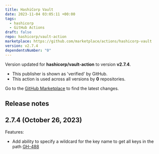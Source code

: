```yaml
---
title: HashiCorp Vault
date: 2023-11-04 03:05:11 +00:00
tags:
  - hashicorp
  - GitHub Actions
draft: false
repo: hashicorp/vault-action
marketplace: https://github.com/marketplace/actions/hashicorp-vault
version: v2.7.4
dependentsNumber: "0"
---
```



Version updated for **hashicorp/vault-action** to version **v2.7.4**.
- This publisher is shown as 'verified' by GitHub.
- This action is used across all versions by **0** repositories.

Go to the [GitHub Marketplace](https://github.com/marketplace/actions/hashicorp-vault) to find the latest changes.

## Release notes

## 2.7.4 (October 26, 2023)

Features:

* Add ability to specify a wildcard for the key name to get all keys in the path [GH-488](https://github.com/hashicorp/vault-action/pull/488)
